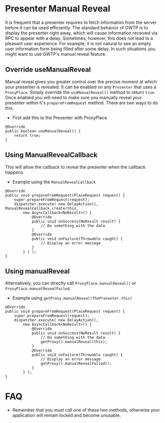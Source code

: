 # Presenter Manual Reveal

It is frequent that a presenter requires to fetch information from the server before it can be used efficiently. The standard behavior of GWTP is to display the presenter right away, which will cause information received via RPC to appear with a delay. Sometimes, however, this does not lead to a pleasant user experience. For example, it is not natural to see an empty user information form being filled after some delay. In such situations you might want to use GWTP's manual reveal feature.

## Override useManualReveal
Manual reveal gives you greater control over the precise moment at which your presenter is revealed. It can be enabled on any `Presenter` that uses a `ProxyPlace`. Simply override the `useManualReveal()` method to return `true`. Once enabled you will need to make sure you manually reveal your presenter within it's `prepareFromRequest` method. There are two ways to do this.

* First add this to the Presenter with ProxyPlace.

```
@Override
public boolean useManualReveal() {
    return true;
}
```

## Using ManualRevealCallback
This will allow the callback to reveal the presenter when the callback happens.

* Example using the `ManualRevealCallback`

```
@Override
public void prepareFromRequest(PlaceRequest request) {
    super.prepareFromRequest(request);
    dispatcher.execute( new DelayAction(), ManualRevealCallback.create(this,
        new AsyncCallback<NoResult>() {
            @Override
            public void onSuccess(NoResult result) {
                // Do something with the data
            }
            @Override
            public void onFailure(Throwable caught) {
                // Display an error message
            }
        } ) );
}
```

## Using manualReveal
Alternatively, you can directly call `ProxyPlace.manualReveal()` or `ProxyPlace.manualRevealFailed`.

* Example using `getProxy.manualReveal(ThePresenter.this)`

```
@Override
public void prepareFromRequest(PlaceRequest request) {
    super.prepareFromRequest(request);
    dispatcher.execute( new DelayAction(),
        new AsyncCallback<NoResult>() {
            @Override
            public void onSuccess(NoResult result) {
                // Do something with the data
                getProxy().manualReveal(this);
            }
            @Override
            public void onFailure(Throwable caught) {
                // Display an error message
                getProxy().manualRevealFailed();
            }
        } );
}
```

# FAQ
* Remember that you *must* call one of these two methods, otherwise your application will remain locked and become unusable.
